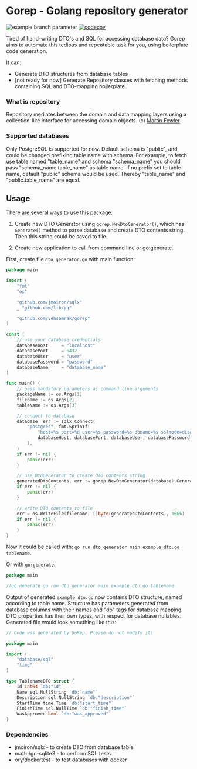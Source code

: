 # Gorep - Golang repository generator

![example branch parameter](https://github.com/vehsamrak/gorep/actions/workflows/main.yml/badge.svg?branch=main)
[![codecov](https://codecov.io/gh/vehsamrak/gorep/branch/main/graph/badge.svg?token=1wSNzO0Ds1)](https://codecov.io/gh/vehsamrak/gorep)

Tired of hand-writing DTO's and SQL for accessing database data?
Gorep aims to automate this tedious and repeatable task for you, using boilerplate code generation.

It can:

* Generate DTO structures from database tables
* [not ready for now] Generate Repository classes with fetching methods containing SQL and DTO-mapping boilerplate.

### What is repository

Repository mediates between the domain and data mapping layers using a collection-like interface 
for accessing domain objects. (c) [Martin Fowler](https://martinfowler.com/eaaCatalog/repository.html)

### Supported databases
Only PostgreSQL is supported for now.
Default schema is "public", and could be changed prefixing table name with schema. For example, to fetch use 
table named "table_name" and schema "schema_name" you should pass "schema_name.table_name" as table name. If no prefix
set to table name, default "public" schema would be used. Thereby "table_name" and "public.table_name" are equal.

## Usage

There are several ways to use this package:

1. Create new DTO Generator using `gorep.NewDtoGenerator()`, which has `Generate()` method to parse database 
and create DTO contents string. Then this string could be saved to file.

2. Create new application to call from command line or go:generate.

First, create file `dto_generator.go` with main function:

```go
package main

import (
	"fmt"
	"os"

	"github.com/jmoiron/sqlx"
	_ "github.com/lib/pq"

	"github.com/vehsamrak/gorep"
)

const (
	// use your database credentials
	databaseHost     = "localhost"
	databasePort     = 5432
	databaseUser     = "user"
	databasePassword = "password"
	databaseName     = "database_name"
)

func main() {
	// pass mandatory parameters as command line arguments
	packageName := os.Args[1]
	filename := os.Args[2]
	tableName := os.Args[3]

	// connect to database
	database, err := sqlx.Connect(
		"postgres", fmt.Sprintf(
			"host=%s port=%d user=%s password=%s dbname=%s sslmode=disable",
			databaseHost, databasePort, databaseUser, databasePassword, databaseName,
		),
	)
	if err != nil {
		panic(err)
	}

	// use DtoGenerator to create DTO contents string
	generatedDtoContents, err := gorep.NewDtoGenerator(database).Generate(packageName, tableName)
	if err != nil {
		panic(err)
	}

	// write DTO contents to file
	err = os.WriteFile(filename, []byte(generatedDtoContents), 0666)
	if err != nil {
		panic(err)
	}
}
```

Now it could be called with: `go run dto_generator main example_dto.go tablename`.

Or with `go:generate`:
```go
package main

//go:generate go run dto_generator main example_dto.go tablename
```

Output of generated `example_dto.go` now contains DTO structure, named according to table name.
Structure has parameters generated from database columns with their names and "db" tags for database mapping.
DTO properties has their own types, with respect for database nullables.
Generated file would look something like this:
```go
// Code was generated by GoRep. Please do not modify it!

package main

import (
    "database/sql"
    "time"
)

type TablenameDTO struct {
	Id int64 `db:"id"`
	Name sql.NullString `db:"name"`
	Description sql.NullString `db:"description"`
	StartTime time.Time `db:"start_time"`
	FinishTime sql.NullTime `db:"finish_time"`
	WasApproved bool `db:"was_approved"`
}
```

### Dependencies
* jmoiron/sqlx - to create DTO from database table
* mattn/go-sqlite3 - to perform SQL tests
* ory/dockertest - to test databases with docker
